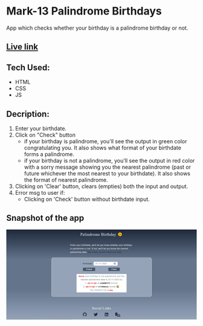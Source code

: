 # Mark-13 Palindrome Birthdays

App which checks whether your birthday is a palindrome birthday or not.

## [Live link](https://neog-palindrome-birthdays.vercel.app/)

## Tech Used:

- HTML
- CSS
- JS

## Decription:

1. Enter your birthdate.
1. Click on "Check" button
   - if your birthday is palindrome, you'll see the output in green color congratulating you. It also shows what format of your birthdate forms a palindrome.
   - if your birthday is not a palindrome, you'll see the output in red color with a sorry message showing you the nearest palindrome (past or future whichever the most nearest to your birthdate). It also shows the format of nearest palindrome.
1. Clicking on 'Clear' button, clears (empties) both the input and output.
1. Error msg to user if:
   - Clicking on 'Check' button without birthdate input.

## Snapshot of the app

![Palindrome Birthday](palindrome-birthday-snap.JPG)
